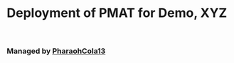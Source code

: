 <h1>Deployment of PMAT for  Demo, XYZ</h1> <br> <h3>Managed by <a href='https://github.com/PharaohCola13' target='_blank'>PharaohCola13</a></h3>
